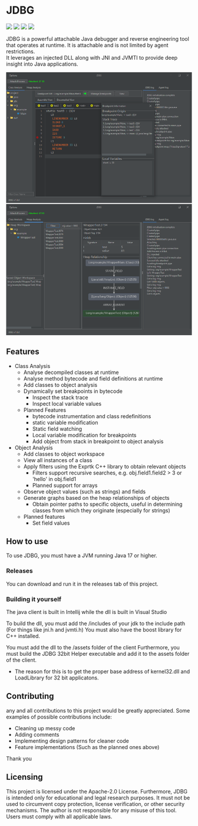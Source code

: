 # JDBG

![](https://img.shields.io/github/stars/roger1337/JDBG.svg) ![](https://img.shields.io/github/forks/roger1337/JDBG.svg) ![](https://img.shields.io/github/release/roger1337/JDBG.svg) ![](https://img.shields.io/github/issues/roger1337/JDBG.svg) 


JDBG is a powerful attachable Java debugger and reverse engineering tool that operates at runtime. It is attachable and is not limited by agent restrictions.
<br>
It leverages an injected DLL along with JNI and JVMTI to provide deep insight into Java applications.

![Bytecode Analysis](images/breakpoint.png)
![Heap Analysis](images/graph.png)

## Features
- Class Analysis
  - Analyse decompiled classes at runtime
  - Analyse method bytecode and field definitions at runtime
  - Add classes to object analysis
  - Dynamically set breakpoints in bytecode
     - Inspect the stack trace
     - Inspect local variable values
  - Planned Features
     - bytecode instrumentation and class redefinitions
     - static variable modification
     - Static field watching
     - Local variable modification for breakpoints
     - Add object from stack in breakpoint to object analysis
- Object Analysis
  - Add classes to object workspace
  - View all instances of a class
  - Apply filters using the Exprtk C++ library to obtain relevant objects
     - Filters support recursive searches, e.g. obj.field1.field2 > 3 or 'hello' in obj.field1
     - Planned support for arrays
  - Observe object values (such as strings) and fields
  - Generate graphs based on the heap relationships of objects
     - Obtain pointer paths to specific objects, useful in determining classes from which they originate (especially for strings)
  - Planned features
     - Set field values


## How to use

To use JDBG, you must have a JVM running Java 17 or higher.

### Releases

You can download and run it in the releases tab of this project.

### Building it yourself

The java client is built in Intellij while the dll is built in Visual Studio

To build the dll, you must add the /includes of your jdk to the include path (For things like jni.h and jvmti.h)
You must also have the boost library for C++ installed.

You must add the dll to the /assets folder of the client
Furthermore, you must build the JDBG 32bit Helper executable and add it to the assets folder of the client.
- The reason for this is to get the proper base address of kernel32.dll and LoadLibrary for 32 bit applicatons.



## Contributing

any and all contributions to this project would be greatly appreciated.
Some examples of possible contributions include:
   - Cleaning up messy code
   - Adding comments
   - Implementing design patterns for cleaner code
   - Feature implementations (Such as the planned ones above)

Thank you

## Licensing

This project is licensed under the Apache-2.0 License. Furthermore, JDBG is intended only for educational and legal research purposes. It must not be used to circumvent copy protection, license verification, or other security mechanisms. The author is not responsible for any misuse of this tool. Users must comply with all applicable laws.


















